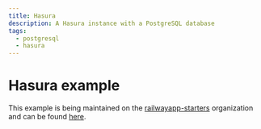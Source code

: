 ```yaml
---
title: Hasura
description: A Hasura instance with a PostgreSQL database
tags:
  - postgresql
  - hasura
---
```


# Hasura example

This example is being maintained on the [railwayapp-starters](https://github.com/railwayapp-starters) organization and can be found [here](https://github.com/railwayapp-starters/hasura).
